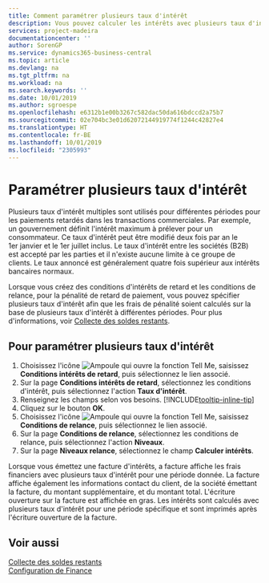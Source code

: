 ```yaml
---
title: Comment paramétrer plusieurs taux d'intérêt
description: Vous pouvez calculer les intérêts avec plusieurs taux d'intérêts pour une période donnée. Le calcul des intérêts ressemble à tous les intérêts financiers, avec une variation uniquement du taux d'intérêt pour une période donnée.
services: project-madeira
documentationcenter: ''
author: SorenGP
ms.service: dynamics365-business-central
ms.topic: article
ms.devlang: na
ms.tgt_pltfrm: na
ms.workload: na
ms.search.keywords: ''
ms.date: 10/01/2019
ms.author: sgroespe
ms.openlocfilehash: e6312b1e00b3267c582dac50da616bdccd2a75b7
ms.sourcegitcommit: 02e704bc3e01d62072144919774f1244c42827e4
ms.translationtype: HT
ms.contentlocale: fr-BE
ms.lasthandoff: 10/01/2019
ms.locfileid: "2305993"
---
```

# <a name="set-up-multiple-interest-rates"></a>Paramétrer plusieurs taux d'intérêt
Plusieurs taux d'intérêt multiples sont utilisés pour différentes périodes pour les paiements retardés dans les transactions commerciales. Par exemple, un gouvernement définit l'intérêt maximum à prélever pour un consommateur. Ce taux d'intérêt peut être modifié deux fois par an le 1er janvier et le 1er juillet inclus. Le taux d'intérêt entre les sociétés (B2B) est accepté par les parties et il n'existe aucune limite à ce groupe de clients. Le taux annoncé est généralement quatre fois supérieur aux intérêts bancaires normaux.

Lorsque vous créez des conditions d'intérêts de retard et les conditions de relance, pour la pénalité de retard de paiement, vous pouvez spécifier plusieurs taux d'intérêt afin que les frais de pénalité soient calculés sur la base de plusieurs taux d'intérêt à différentes périodes. Pour plus d'informations, voir [Collecte des soldes restants](receivables-collect-outstanding-balances.md).

## <a name="to-set-up-multiple-interest-rates"></a>Pour paramétrer plusieurs taux d'intérêt  
1.  Choisissez l'icône ![Ampoule qui ouvre la fonction Tell Me](media/ui-search/search_small.png "Dites-moi ce que vous voulez faire"), saisissez **Conditions intérêts de retard**, puis sélectionnez le lien associé.  
2.  Sur la page **Conditions intérêts de retard**, sélectionnez les conditions d'intérêt, puis sélectionnez l'action **Taux d'intérêt**.  
3.  Renseignez les champs selon vos besoins. [!INCLUDE[tooltip-inline-tip](includes/tooltip-inline-tip_md.md)]
4.  Cliquez sur le bouton **OK**.  
5.  Choisissez l'icône ![Ampoule qui ouvre la fonction Tell Me](media/ui-search/search_small.png "Dites-moi ce que vous voulez faire"), saisissez **Conditions de relance**, puis sélectionnez le lien associé.  
6.  Sur la page **Conditions de relance**, sélectionnez les conditions de relance, puis sélectionnez l'action **Niveaux**.  
7.  Sur la page **Niveaux relance**, sélectionnez le champ **Calculer intérêts**.  

Lorsque vous émettez une facture d'intérêts, a facture affiche les frais financiers avec plusieurs taux d'intérêt pour une période donnée. La facture affiche également les informations contact du client, de la société émettant la facture, du montant supplémentaire, et du montant total. L'écriture ouverture sur la facture est affichée en gras. Les intérêts sont calculés avec plusieurs taux d'intérêt pour une période spécifique et sont imprimés après l'écriture ouverture de la facture.  

## <a name="see-also"></a>Voir aussi  
[Collecte des soldes restants](receivables-collect-outstanding-balances.md)  
[Configuration de Finance](finance-setup-finance.md)
